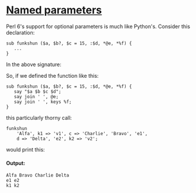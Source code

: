 [1]: http://rosettacode.org/wiki/Named_parameters

# [Named parameters][1]

Perl 6's support for optional parameters is much like Python's. Consider this declaration:

```perl6
sub funkshun ($a, $b?, $c = 15, :$d, *@e, *%f) {
   ...
}
```


In the above signature:



So, if we defined the function like this:

```perl6
sub funkshun ($a, $b?, $c = 15, :$d, *@e, *%f) {
   say "$a $b $c $d";
   say join ' ', @e;
   say join ' ', keys %f;
}
```


this particularly thorny call:

```perl6
funkshun
    'Alfa', k1 => 'v1', c => 'Charlie', 'Bravo', 'e1',
    d => 'Delta', 'e2', k2 => 'v2';
```


would print this:


#### Output:
```
Alfa Bravo Charlie Delta
e1 e2
k1 k2
```